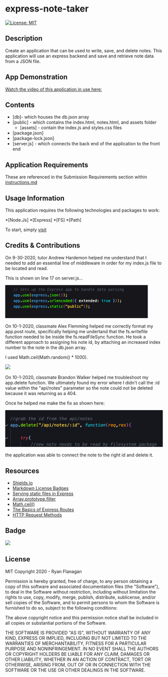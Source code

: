 # express-note-taker
[![License: MIT](https://img.shields.io/badge/License-MIT-yellow.svg)](https://opensource.org/licenses/MIT)

## Description
Create an application that can be used to write, save, and delete notes. This application will use an express backend and save and retrieve note data from a JSON file.

## App Demonstration
[Watch the video of this application in use here:](https://drive.google.com/file/d/1j6R8xwtBwSEffULArcixmTkYTeNBFEPA/view)

## Contents

* [db]- which houses the db.json array
* [public] - which contains the index.html, notes.html, and assets folder
    * [assets] - contain the index.js and styles.css files
* [package.json]
* [package-lock.json]
* [server.js] - which connects the back end of the application to the front end

## Application Requirements
These are referenced in the Submission Requirements section within [instructions.md](https://github.com/RFlanagan82/express-note-taker/blob/master/instructions.md)

## Usage Information
This application requires the following technologies and packages to work:

*[Node.Js] 
*[Express] 
*[FS] 
*[Path] 

To start, simply [visit](https://express-note-taker-rf.herokuapp.com/)

## Credits & Contributions
On 9-30-2020, tutor Andrew Hardemon helped me understand that I needed to add an essential line of middleware in order for my index.js file to be located and read. 

This is shown on line 17 on server.js...

![](./public/assets/middleware-setup.png)

On 10-1-2020, classmate Alex Flemming helped me correctly format my app.post route, specifically helping me undertand that the fs.writefile function needed to be inside the fs.readFileSync function. He took a different approach to assigning his note id, by attaching an increased index number to the note in the db.json array.

I used Math.ceil(Math.random() * 1000).

![](./public/assets/public/assets/Using-Math.ceil_Math.random-to-generate-id.png)

On 10-1-2020, classmate Brandon Walker helped me troubleshoot my app.delete function. We ultimately found my error where I didn't call the :id value within the "api/notes" parameter so the note could not be deleted because it was returning as a 404.

Once he helped me make the fix as shown here:

![](./public/assets/Problem-issue_adding-id-in-the-api-delete-notes-call.png)

the application was able to connect the note to the right id and delete it.

## Resources
* [Shields.io](https://shields.io/category/license)
* [Markdown License Badges](https://gist.github.com/lukas-h/2a5d00690736b4c3a7ba)
* [Serving static files in Express](https://expressjs.com/en/starter/static-files.html#:~:text=To%20serve%20static%20files%20such,in%20middleware%20function%20in%20Express.&text=The%20root%20argument%20specifies%20the,which%20to%20serve%20static%20assets.)
* [Array.prototype.filter](https://developer.mozilla.org/en-US/docs/Web/JavaScript/Reference/Global_Objects/Array/filter)
* [Math.ceil()](https://developer.mozilla.org/en-US/docs/Web/JavaScript/Reference/Global_Objects/Math/ceil)
* [The Basics of Express Routes](https://modernweb.com/the-basics-of-express-routes/)
* [HTTP Request Methods](https://developer.mozilla.org/en-US/docs/Web/HTTP/Methods)

## Badge
![](https://img.shields.io/badge/RFlanagan82-Do%20it%20for%20the%20users-green)

## License
MIT Copyright 2020 - Ryan Flanagan

Permission is hereby granted, free of charge, to any person obtaining a copy of this software and associated documentation files (the "Software"), to deal in the Software without restriction, including without limitation the rights to use, copy, modify, merge, publish, distribute, sublicense, and/or sell copies of the Software, and to permit persons to whom the Software is furnished to do so, subject to the following conditions:

The above copyright notice and this permission notice shall be included in all copies or substantial portions of the Software.

THE SOFTWARE IS PROVIDED "AS IS", WITHOUT WARRANTY OF ANY KIND, EXPRESS OR IMPLIED, INCLUDING BUT NOT LIMITED TO THE WARRANTIES OF MERCHANTABILITY, FITNESS FOR A PARTICULAR PURPOSE AND NONINFRINGEMENT. IN NO EVENT SHALL THE AUTHORS OR COPYRIGHT HOLDERS BE LIABLE FOR ANY CLAIM, DAMAGES OR OTHER LIABILITY, WHETHER IN AN ACTION OF CONTRACT, TORT OR OTHERWISE, ARISING FROM, OUT OF OR IN CONNECTION WITH THE SOFTWARE OR THE USE OR OTHER DEALINGS IN THE SOFTWARE.